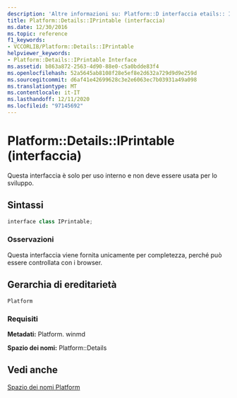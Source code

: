 ```yaml
---
description: 'Altre informazioni su: Platform::D interfaccia etails:: IPrintable'
title: Platform::Details::IPrintable (interfaccia)
ms.date: 12/30/2016
ms.topic: reference
f1_keywords:
- VCCORLIB/Platform::Details::IPrintable
helpviewer_keywords:
- Platform::Details::IPrintable Interface
ms.assetid: b863a872-2563-4d90-88e0-c5a0bdde83f4
ms.openlocfilehash: 52a5645ab8108f28e5ef8e2d632a729d9d9e259d
ms.sourcegitcommit: d6af41e42699628c3e2e6063ec7b03931a49a098
ms.translationtype: MT
ms.contentlocale: it-IT
ms.lasthandoff: 12/11/2020
ms.locfileid: "97145692"
---
```

# <a name="platformdetailsiprintable-interface"></a>Platform::Details::IPrintable (interfaccia)

Questa interfaccia è solo per uso interno e non deve essere usata per lo sviluppo.

## <a name="syntax"></a>Sintassi

```cpp
interface class IPrintable;
```

### <a name="remarks"></a>Osservazioni

Questa interfaccia viene fornita unicamente per completezza, perché può essere controllata con i browser.

## <a name="inheritance-hierarchy"></a>Gerarchia di ereditarietà

`Platform`

### <a name="requirements"></a>Requisiti

**Metadati:** Platform. winmd

**Spazio dei nomi:** Platform::Details

## <a name="see-also"></a>Vedi anche

[Spazio dei nomi Platform](platform-namespace-c-cx.md)
